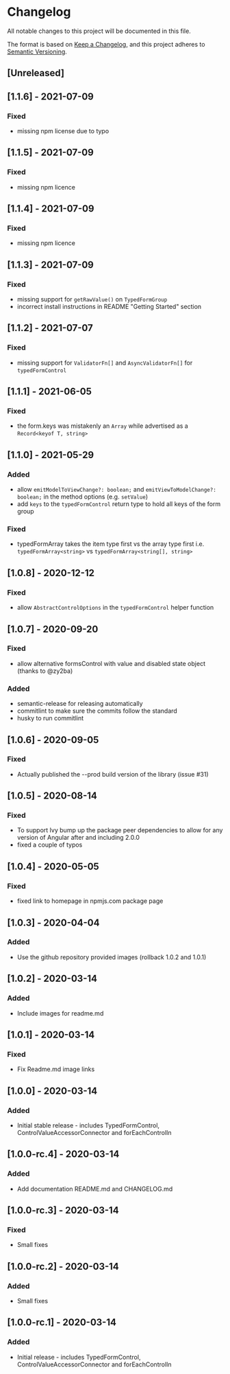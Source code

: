# Changelog

All notable changes to this project will be documented in this file.

The format is based on [Keep a Changelog](https://keepachangelog.com/en/1.0.0/),
and this project adheres to [Semantic Versioning](https://semver.org/spec/v2.0.0.html).

## [Unreleased]

## [1.1.6] - 2021-07-09
### Fixed
-   missing npm license due to typo

## [1.1.5] - 2021-07-09
### Fixed
-   missing npm licence
## [1.1.4] - 2021-07-09
### Fixed
-   missing npm licence

## [1.1.3] - 2021-07-09

### Fixed
-   missing support for `getRawValue()` on `TypedFormGroup`
-   incorrect install instructions in README "Getting Started" section

## [1.1.2] - 2021-07-07

### Fixed
-   missing support for `ValidatorFn[]` and `AsyncValidatorFn[]` for `typedFormControl`

## [1.1.1] - 2021-06-05
### Fixed
-   the form.keys was mistakenly an `Array` while advertised as a `Record<keyof T, string>`

## [1.1.0] - 2021-05-29
### Added
-   allow `emitModelToViewChange?: boolean;` and `emitViewToModelChange?: boolean;` in the method options (e.g. `setValue`)
-   add `keys` to the `typedFormControl` return type to hold all keys of the form group
### Fixed
-   typedFormArray takes the item type first vs the array type first i.e. `typedFormArray<string>` vs `typedFormArray<string[], string>`

## [1.0.8] - 2020-12-12
### Fixed
-   allow `AbstractControlOptions` in the `typedFormControl` helper function


## [1.0.7] - 2020-09-20
### Fixed
-   allow alternative formsControl with value and disabled state object (thanks to @zy2ba)

### Added
-   semantic-release for releasing automatically
-   commitlint to make sure the commits follow the standard
-   husky to run commitlint

## [1.0.6] - 2020-09-05
### Fixed
-   Actually published the --prod build version of the library (issue #31)

## [1.0.5] - 2020-08-14
### Fixed
-   To support Ivy bump up the package peer dependencies to allow for any version of Angular after and including 2.0.0
-   fixed a couple of typos

## [1.0.4] - 2020-05-05
### Fixed
-   fixed link to homepage in npmjs.com package page

## [1.0.3] - 2020-04-04
### Added
-   Use the github repository provided images (rollback 1.0.2 and 1.0.1)

## [1.0.2] - 2020-03-14
### Added
-   Include images for readme.md

## [1.0.1] - 2020-03-14
### Fixed
-   Fix Readme.md image links

## [1.0.0] - 2020-03-14
### Added
-   Initial stable release - includes TypedFormControl, ControlValueAccessorConnector and forEachControlIn

## [1.0.0-rc.4] - 2020-03-14
### Added
-   Add documentation README.md and CHANGELOG.md

## [1.0.0-rc.3] - 2020-03-14
### Fixed
-   Small fixes

## [1.0.0-rc.2] - 2020-03-14
### Added
-   Small fixes

## [1.0.0-rc.1] - 2020-03-14
### Added
-   Initial release - includes TypedFormControl, ControlValueAccessorConnector and forEachControlIn
